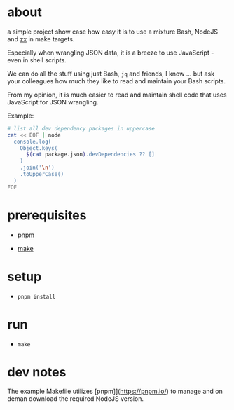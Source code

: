 # about 

a simple project show case how easy it is to use a mixture Bash, NodeJS and [zx](http://https://google.github.io/zx/) in make targets.

Especially when wrangling JSON data, it is a breeze to use JavaScript - even in shell scripts.

We can do all the stuff using just Bash, `jq` and friends, I know ... but ask your colleagues how much they like to read and maintain your Bash scripts.

From my opinion, it is much easier to read and maintain shell code that uses JavaScript for JSON wrangling.

Example: 
```sh
# list all dev dependency packages in uppercase
cat << EOF | node
  console.log(
    Object.keys(
      $(cat package.json).devDependencies ?? []
    )
    .join('\n')
    .toUpperCase()
  )
EOF
```

# prerequisites

- [pnpm](https://pnpm.io/)

- [make](https://www.gnu.org/software/make/)

# setup

- `pnpm install`

# run

- `make`

# dev notes

The example Makefile utilizes [pnpm]](https://pnpm.io/) to manage and on deman download the required NodeJS version.